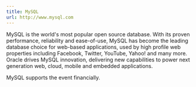 ```yaml
---
title: MySQL
url: http://www.mysql.com
---
```


MySQL is the world's most popular open source database. With its
proven performance, reliability and ease-of-use, MySQL has become the
leading database choice for web-based applications, used by high
profile web properties including Facebook, Twitter, YouTube, Yahoo!
and many more. Oracle drives MySQL innovation, delivering new
capabilities to power next generation web, cloud, mobile and embedded
applications.

MySQL supports the event financially.
